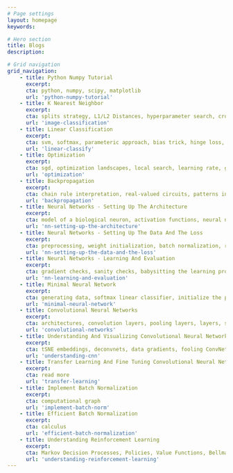 ```yaml
---
# Page settings
layout: homepage
keywords:

# Hero section
title: Blogs
description:

# Grid navigation
grid_navigation:
    - title: Python Numpy Tutorial
      excerpt:
      cta: python, numpy, scipy, matplotlib
      url: 'python-numpy-tutorial'
    - title: K Nearest Neighbor
      excerpt:
      cta: splits strategy, L1/L2 Distances, hyperparameter search, cross validation
      url: 'image-classification'
    - title: Linear Classification
      excerpt:
      cta: svm, softmax, parameteric approach, bias trick, hinge loss, cross-entropy loss, L2 regularization
      url: 'linear-classify'
    - title: Optimization
      excerpt:
      cta: sgd, optimization landscapes, local search, learning rate, gradient check
      url: 'optimization'
    - title: Backpropagation
      excerpt:
      cta: chain rule interpretation, real-valued circuits, patterns in gradient flow
      url: 'backpropagation'
    - title: Neural Networks - Setting Up The Architecture
      excerpt:
      cta: model of a biological neuron, activation functions, neural net architecture, representational power
      url: 'nn-setting-up-the-architecture'
    - title: Neural Networks - Setting Up The Data And The Loss
      excerpt:
      cta: preprocessing, weight initialization, batch normalization, regularization, loss functions
      url: 'nn-setting-up-the-data-and-the-loss'
    - title: Neural Networks - Learning And Evaluation
      excerpt:
      cta: gradient checks, sanity checks, babysitting the learning process, momentum, second-order methods, adagrad, rmsprop, hyperparameter optimization, model ensembles
      url: 'nn-learning-and-evaluation'
    - title: Minimal Neural Network
      excerpt:
      cta: generating data, softmax linear classifier, initialize the parameters, class scores, loss, analytic gradient, backpropagation, parameter update, Neural Network
      url: 'minimal-neural-network'
    - title: Convolutional Neural Networks
      excerpt:
      cta: architectures, convolution layers, pooling layers, layers, spatial arrangement, layer patterns, layer sizing patterns, AlexNet/ZFNet/VGGNet, computational considerations
      url: 'convolutional-networks'
    - title: Understanding And Visualizing Convolutional Neural Networks
      excerpt:
      cta: tSNE embeddings, deconvnets, data gradients, fooling ConvNets, human comparisons
      url: 'understanding-cnn'
    - title: Transfer Learning And Fine Tuning Convolutional Neural Networks
      excerpt:
      cta: read more
      url: 'transfer-learning'
    - title: Implement Batch Normalization
      excerpt:
      cta: computational graph
      url: 'implement-batch-norm'
    - title: Efficient Batch Normalization
      excerpt:
      cta: calculus
      url: 'efficient-batch-normalization'
    - title: Understanding Reinforcement Learning
      excerpt:
      cta: Markov Decision Processes, Policies, Value Functions, Bellman Equations
      url: 'understanding-reinforcement-learning'	  
---
```

